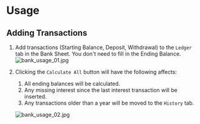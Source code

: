 # Usage

## Adding Transactions
1. Add transactions (Starting Balance, Deposit, Withdrawal) to the `Ledger` tab in the Bank Sheet. You don't need to fill in the Ending Balance.
    ![bank_usage_01.jpg](https://github.com/michael-cheung-nz2/bank_assets/raw/main/bank_usage_01.jpg)

2. Clicking the `Calculate All` button will have the following affects:
    1. All ending balances will be calculated.
    2. Any missing interest since the last interest transaction will be inserted.
    3. Any transactions older than a year will be moved to the `History` tab.

    ![bank_usage_02.jpg](https://github.com/michael-cheung-nz2/bank_assets/raw/main/bank_usage_02.jpg)